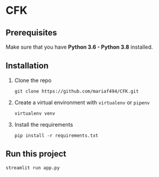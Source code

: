 # CFK

## Prerequisites
Make sure that you have **Python 3.6 - Python 3.8** installed.

## Installation
1. Clone the repo

    `git clone https://github.com/mariaf494/CFK.git`

2. Create a virtual environment with `virtualenv` or `pipenv`

    `virtualenv venv`

3. Install the requirements

    `pip install -r requirements.txt`

## Run this project

`streamlit run app.py`
